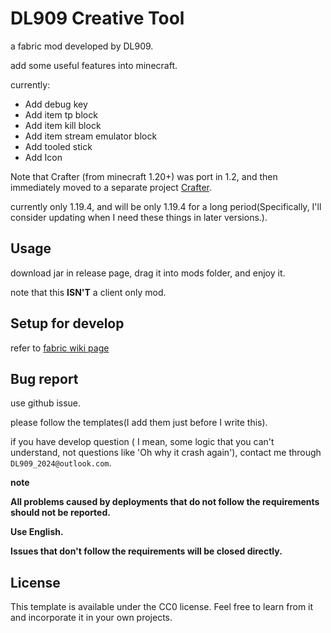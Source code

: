 # DL909 Creative Tool

a fabric mod developed by DL909.

add some useful features into minecraft.

currently:

- Add debug key
- Add item tp block
- Add item kill block
- Add item stream emulator block
- Add tooled stick
- Add Icon

Note that Crafter (from minecraft 1.20+) was port in 1.2, and then immediately moved to a separate project [Crafter](https://github.com/DL909/Crafter).

currently only 1.19.4, and will be only 1.19.4 for a long period\(Specifically, I'll consider updating when I need these things in later versions.\).

## Usage

download jar in release page, drag it into mods folder, and enjoy it.

note that this **ISN'T** a client only mod.

## Setup for develop

refer to [fabric wiki page](https://fabricmc.net/wiki/tutorial:setup) 

## Bug report

use github issue.

please follow the templates\(I add them just before I write this\).

if you have develop question \( I mean, some logic that you can't understand, not questions like 'Oh why it crash again'\), contact me through `DL909_2024@outlook.com`.

**note**

**All problems caused by deployments that do not follow the requirements should not be reported.**

**Use English.**

**Issues that don't follow the requirements will be closed directly.**

## License

This template is available under the CC0 license. Feel free to learn from it and incorporate it in your own projects.
